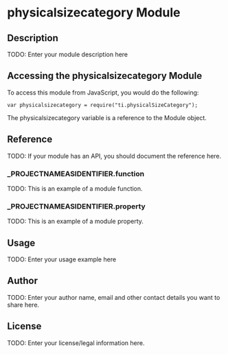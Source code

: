 # physicalsizecategory Module

## Description

TODO: Enter your module description here

## Accessing the physicalsizecategory Module

To access this module from JavaScript, you would do the following:

	var physicalsizecategory = require("ti.physicalSizeCategory");

The physicalsizecategory variable is a reference to the Module object.	

## Reference

TODO: If your module has an API, you should document
the reference here.

### ___PROJECTNAMEASIDENTIFIER__.function

TODO: This is an example of a module function.

### ___PROJECTNAMEASIDENTIFIER__.property

TODO: This is an example of a module property.

## Usage

TODO: Enter your usage example here

## Author

TODO: Enter your author name, email and other contact
details you want to share here. 

## License

TODO: Enter your license/legal information here.

